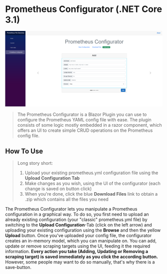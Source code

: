 ﻿# Prometheus Configurator (.NET Core 3.1)
![Prometheus_Configurator.png](Resources/Screenshots/UI_Add.png)
> The Prometheus Configurator is a Blazor Plugin you can use to configure the Prometheus YAML config file with ease.
> The plugin consists of some logic mostly embedded in a razor component, which offers an UI to create simple CRUD operations on the Prometheus config file.


## How To Use
> Long story short:
> 1. Upload your existing prometheus.yml configuration file using the **Upload Configuration Tab**
> 2. Make changes as you wish, using the UI of the configurator (each change is saved on button click)
> 3. When you're done, click the blue **Download Files** link to obtain a .zip which contains all the files you need

The Prometheus Configurator lets you manipulate a Prometheus configuration in a graphical way.
To do so, you first need to upload an already existing configuration (your "classic" prometheus.yml file) by switching to the **Upload Configuration**-Tab (click on the left arrow) and
uploading your existing configuration using the **Browse** and then the yellow **Upload** button. Once you've uploaded your config file, the configurator
creates an in-memory model, which you can manipulate on. You can add, update or remove scraping targets using the UI, feeding it the required information.
**Every action you take (Adding, Updating or Removing a scraping target) is saved immediately as you click the according button.** However, some people may want to do so manually, that's
why there is a save-button.

